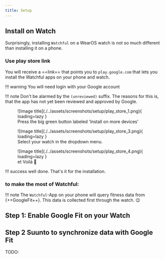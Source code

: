 ```yaml
---
title: Setup
---
```


## Install on Watch

Surprisingly, installing `Watchful` on a WearOS watch is not so much different than installing it on a phone.

### Use play store link

You will receive a ==link== that points you to `play.google.com` that lets you install the Watchful apps on your phone and watch.

!!! warning
You will need login with your Google account

!!! note
Don't be alarmed by the `(unreviewed)` suffix. The reasons for this is, that the app has not yet been
reviewed and approved by Google.

<figure markdown>
![Image title](./../assets/screenshots/setup/play_store_1.png){ loading=lazy }
  <figcaption>Press the big green button labeled 'Install on more devices' </figcaption>
</figure>

<figure markdown>
![Image title](./../assets/screenshots/setup/play_store_3.png){ loading=lazy }
  <figcaption>Select your watch in the dropdown menu.</figcaption>
</figure>

<figure markdown>
![Image title](./../assets/screenshots/setup/play_store_4.png){ loading=lazy }
  <figcaption>et Voilá  🎉</figcaption>
</figure>

!!! success
well done. That's it for the installation.

### to make the most of Watchful:

!!! note
The `Watchful`-App on your phone will query fitness data from {++GoogleFit++}. This data is collected first through the
watch. :wink:

## Step 1: Enable Google Fit on your Watch

## Step 2 Suunto to synchronize data with Google Fit

TODO:
